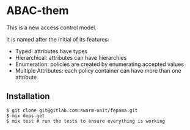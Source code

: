 # ABAC-them

This is a new access control model.

It is named after the initial of its features:

- Typed: attributes have types
- Hierarchical: attributes can have hierarchies
- Enumeration: policies are created by enumerating accepted values
- Multiple Attributes: each policy container can have more than one attribute

## Installation

```
$ git clone git@gitlab.com:swarm-unit/fepama.git
$ mix deps.get
$ mix test # run the tests to ensure everything is working
```
